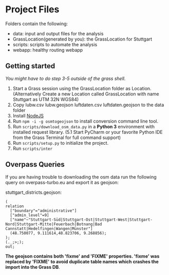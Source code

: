 # Project Files

Folders contain the following:
- data: input and output files for the analysis
- GrassLocation(generated by you): the GrassLocation for Stuttgart
- scripts: scripts to automate the analysis
- webapp: healthy routing webapp

## Getting started

_You might have to do step 3-5 outside of the grass shell._

1. Start a Grass session using the GrassLocation folder as Location.
(Alternatively Create a new Location called GrassLocation with name Stuttgart as UTM 32N WGS84)
2. Copy lubw.csv lubw.geojson luftdaten.csv luftdaten.geojson to the data folder
3. Install [NodeJS](https://nodejs.org/en/)
4. Run `npm -i -g osmtogeojson` to install conversion command line tool.
5. Run `scripts/download_osm_data.py` in a __Python 3__ environment with installed request library.
(5.1 Start PyCharm or your favorite Python IDE from the Grass Terminal for full command support)
6. Run `scripts/setup.py` to initialize the project.
7. Run `scripts/inter`

## Overpass Queries

If you are having trouble to downloading the osm data run the following query on overpass-turbo.eu
and export it as geojson:

stuttgart_districts.geojson:
```
(
relation
  ["boundary"="administrative"]
  ["admin_level"=9]
  ["name"~"Stuttgart-Süd|Stuttgart-Ost|Stuttgart-West|Stuttgart-Nord|Stuttgart-Mitte|Feuerbach|Botnang|Bad Cannstatt|Hedelfingen|Wangen|Münster"]
  (48.750077, 9.111614,48.823706, 9.268856);
);
(._;>;);
out;
```
__The geojson contains both 'fixme' and 'FIXME' properties. 'fixme' was replaced by 'FIXME'__
__to avoid duplicate table names which crashes the import into the Grass DB__.
